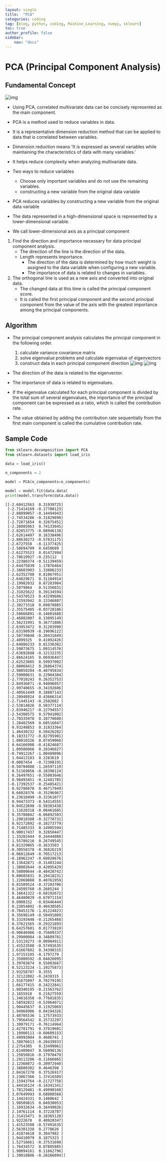 ```yaml
---
layout: single
title:  "PCA"
categories: coding
tag: [blog, python, coding, Machine_Learning, numpy, sklearn]
toc: true
author_profile: false
sidebar:
    nav: "docs"
---
```


# PCA (Principal Component Analysis)

## Fundamental Concept

![img](/images/2022-04-06-PCA/PCA.png)

- Using PCA, correlated multivariate data can be concisely represented as the main component.
- PCA is a method used to reduce variables in data.
- It is a representative dimension reduction method that can be applied to data that is correlated between variables.
- Dimension reduction means 'It is expressed as several variables while maintaining the characteristics of data with many variables.'
- It helps reduce complexity when analyzing multivariate data.

- Two ways to reduce variables
    - Choose only important variables and do not use the remaining variables.
    - constructing a new variable from the original data variable

- PCA reduces variables by constructing a new variable from the original data variable
- The data represented in a high-dimensional space is represented by a lower-dimensional variable.
- We call lower-dimensional axis as a principal component

1. Find the direction and importance necessary for data principal component analysis.
    - The direction of the line is the direction of the data.
    - Length represents importance.
        - The direction of the data is determined by how much weight is assigned to the data variable when configuring a new variable.
        - The importance of data is related to changes in variables.
2. The orthogonal line is used as a new axis and converted into original data.
    - The changed data at this time is called the principal component score.
    - It is called the first principal component and the second principal component from the value of the axis with the greatest importance among the principal components.

## Algorithm

- The principal component analysis calculates the principal component in the following order.
    1. calculate variance covariance matrix
    2. solve eigenvalue problems and calculate eigenvalue of eigenvectors
    3. construct data in each principal component direction
![img](/images/2022-04-06-PCA/PCA_1.png)
![img](/images/2022-04-06-PCA/PCA_2.png)

- The direction of the data is related to the eigenvector.
- The importance of data is related to eigenvalues.
- If the eigenvalue calculated for each principal component is divided by the total sum of several eigenvalues, the importance of the principal component can be expressed as a ratio, which is called the contribution rate.
- The value obtained by adding the contribution rate sequentially from the first main component is called the cumulative contribution rate.

## Sample Code


```python
from sklearn.decomposition import PCA
from sklearn.datasets import load_iris

data = load_iris()

n_components = 2

model = PCA(n_components=n_components)

model = model.fit(data.data)
print(model.transform(data.data))
```

    [[-2.68412563  0.31939725]
     [-2.71414169 -0.17700123]
     [-2.88899057 -0.14494943]
     [-2.74534286 -0.31829898]
     [-2.72871654  0.32675451]
     [-2.28085963  0.74133045]
     [-2.82053775 -0.08946138]
     [-2.62614497  0.16338496]
     [-2.88638273 -0.57831175]
     [-2.6727558  -0.11377425]
     [-2.50694709  0.6450689 ]
     [-2.61275523  0.01472994]
     [-2.78610927 -0.235112  ]
     [-3.22380374 -0.51139459]
     [-2.64475039  1.17876464]
     [-2.38603903  1.33806233]
     [-2.62352788  0.81067951]
     [-2.64829671  0.31184914]
     [-2.19982032  0.87283904]
     [-2.5879864   0.51356031]
     [-2.31025622  0.39134594]
     [-2.54370523  0.43299606]
     [-3.21593942  0.13346807]
     [-2.30273318  0.09870885]
     [-2.35575405 -0.03728186]
     [-2.50666891 -0.14601688]
     [-2.46882007  0.13095149]
     [-2.56231991  0.36771886]
     [-2.63953472  0.31203998]
     [-2.63198939 -0.19696122]
     [-2.58739848 -0.20431849]
     [-2.4099325   0.41092426]
     [-2.64886233  0.81336382]
     [-2.59873675  1.09314576]
     [-2.63692688 -0.12132235]
     [-2.86624165  0.06936447]
     [-2.62523805  0.59937002]
     [-2.80068412  0.26864374]
     [-2.98050204 -0.48795834]
     [-2.59000631  0.22904384]
     [-2.77010243  0.26352753]
     [-2.84936871 -0.94096057]
     [-2.99740655 -0.34192606]
     [-2.40561449  0.18887143]
     [-2.20948924  0.43666314]
     [-2.71445143 -0.2502082 ]
     [-2.53814826  0.50377114]
     [-2.83946217 -0.22794557]
     [-2.54308575  0.57941002]
     [-2.70335978  0.10770608]
     [ 1.28482569  0.68516047]
     [ 0.93248853  0.31833364]
     [ 1.46430232  0.50426282]
     [ 0.18331772 -0.82795901]
     [ 1.08810326  0.07459068]
     [ 0.64166908 -0.41824687]
     [ 1.09506066  0.28346827]
     [-0.74912267 -1.00489096]
     [ 1.04413183  0.2283619 ]
     [-0.0087454  -0.72308191]
     [-0.50784088 -1.26597119]
     [ 0.51169856 -0.10398124]
     [ 0.26497651 -0.55003646]
     [ 0.98493451 -0.12481785]
     [-0.17392537 -0.25485421]
     [ 0.92786078  0.46717949]
     [ 0.66028376 -0.35296967]
     [ 0.23610499 -0.33361077]
     [ 0.94473373 -0.54314555]
     [ 0.04522698 -0.58383438]
     [ 1.11628318 -0.08461685]
     [ 0.35788842 -0.06892503]
     [ 1.29818388 -0.32778731]
     [ 0.92172892 -0.18273779]
     [ 0.71485333  0.14905594]
     [ 0.90017437  0.32850447]
     [ 1.33202444  0.24444088]
     [ 1.55780216  0.26749545]
     [ 0.81329065 -0.1633503 ]
     [-0.30558378 -0.36826219]
     [-0.06812649 -0.70517213]
     [-0.18962247 -0.68028676]
     [ 0.13642871 -0.31403244]
     [ 1.38002644 -0.42095429]
     [ 0.58800644 -0.48428742]
     [ 0.80685831  0.19418231]
     [ 1.22069088  0.40761959]
     [ 0.81509524 -0.37203706]
     [ 0.24595768 -0.2685244 ]
     [ 0.16641322 -0.68192672]
     [ 0.46480029 -0.67071154]
     [ 0.8908152  -0.03446444]
     [ 0.23054802 -0.40438585]
     [-0.70453176 -1.01224823]
     [ 0.35698149 -0.50491009]
     [ 0.33193448 -0.21265468]
     [ 0.37621565 -0.29321893]
     [ 0.64257601  0.01773819]
     [-0.90646986 -0.75609337]
     [ 0.29900084 -0.34889781]
     [ 2.53119273 -0.00984911]
     [ 1.41523588 -0.57491635]
     [ 2.61667602  0.34390315]
     [ 1.97153105 -0.1797279 ]
     [ 2.35000592 -0.04026095]
     [ 3.39703874  0.55083667]
     [ 0.52123224 -1.19275873]
     [ 2.93258707  0.3555    ]
     [ 2.32122882 -0.2438315 ]
     [ 2.91675097  0.78279195]
     [ 1.66177415  0.24222841]
     [ 1.80340195 -0.21563762]
     [ 2.1655918   0.21627559]
     [ 1.34616358 -0.77681835]
     [ 1.58592822 -0.53964071]
     [ 1.90445637  0.11925069]
     [ 1.94968906  0.04194326]
     [ 3.48705536  1.17573933]
     [ 3.79564542  0.25732297]
     [ 1.30079171 -0.76114964]
     [ 2.42781791  0.37819601]
     [ 1.19900111 -0.60609153]
     [ 3.49992004  0.4606741 ]
     [ 1.38876613 -0.20439933]
     [ 2.2754305   0.33499061]
     [ 2.61409047  0.56090136]
     [ 1.25850816 -0.17970479]
     [ 1.29113206 -0.11666865]
     [ 2.12360872 -0.20972948]
     [ 2.38800302  0.4646398 ]
     [ 2.84167278  0.37526917]
     [ 3.23067366  1.37416509]
     [ 2.15943764 -0.21727758]
     [ 1.44416124 -0.14341341]
     [ 1.78129481 -0.49990168]
     [ 3.07649993  0.68808568]
     [ 2.14424331  0.1400642 ]
     [ 1.90509815  0.04930053]
     [ 1.16932634 -0.16499026]
     [ 2.10761114  0.37228787]
     [ 2.31415471  0.18365128]
     [ 1.9222678   0.40920347]
     [ 1.41523588 -0.57491635]
     [ 2.56301338  0.2778626 ]
     [ 2.41874618  0.3047982 ]
     [ 1.94410979  0.1875323 ]
     [ 1.52716661 -0.37531698]
     [ 1.76434572  0.07885885]
     [ 1.90094161  0.11662796]
     [ 1.39018886 -0.28266094]]
    
